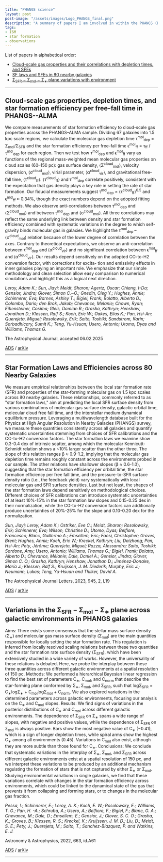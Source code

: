 ```yaml
---
title: "PHANGS science"
layout: post
post-image: "/assets/images/Logo_PHANGS_final.png"
description: "A summary of papers I am involved in within the PHANGS (Physics at High Angular Resolution in Nearby Galaxies) collaboration. | Logo credit: PHANGS."   
tags:
- ISM
- star formation
- observations
---
```


List of papers in alphabetical order: 
* [Cloud-scale gas properties and their correlations with depletion times, and SFEs](#sfeleroy)
* [SF laws and SFEs in 80 nearby galaxies](#star-formation-laws-and-efficiencies-across-80-nearby-galaxies)
* [Σ<sub>SFR</sub> − Σ<sub>mol</sub> − Σ<sub>∗</sub> plane variations with environment](#variationspaper)


-----------
<h2 id="sfeleroy">  Cloud-scale gas properties, depletion times, and star formation efficiency per free-fall time in PHANGS--ALMA </h2>

We compare measurements of star formation efficiency to cloud-scale gas properties across the
PHANGS–ALMA sample. Dividing 67 galaxies into 1.5 kpc scale regions, we calculate the molecular
gas depletion time τ<sup>mol</sup><sub>dep</sub> = Σ<sub>mol</sub>/Σ<sub>SFR</sub> and the star formation efficiency per free-fall time ϵ<sup>mol</sup><sub>ff</sub> = τ<sub>ff</sub> /τ<sup>mol</sup><sub>dep</sub> for each region. Then we test how τ<sup>mol</sup><sub>dep</sub> and ϵ<sup>mol</sup><sub>ff</sub> vary as functions of the regional mass-weighted mean molecular gas properties on cloud scales (60–150 pc): gas surface density, ⟨Σ<sup>cloud</sup><sub>mol</sub>⟩, velocity dispersion, ⟨σ<sup>cloud</sup><sub>mol</sub>⟩, virial parameter, ⟨α<sup>cloud</sup><sub>vir</sub>⟩, and gravitational free-fall time, ⟨τ<sup>cloud</sup><sub>ff</sub>⟩. ⟨τ<sup>cloud</sup><sub>ff</sub>⟩ and τ<sup>mol</sup><sub>dep</sub> correlate positively, consistent with the expectation that gas density plays a key role in setting the rate of star formation. Our fiducial measurements suggest τ<sup>mol</sup><sub>dep</sub> ∝ ⟨τ<sup>cloud</sup><sub>ff</sub>⟩<sup>0.5</sup>  and ϵ<sup>mol</sup><sub>ff</sub> ≈ 0.34%, though the exact numbers depend on the adopted fitting methods. We also observe anti-correlations between τ<sup>mol</sup><sub>dep</sub> and ⟨Σ<sup>cloud</sup><sub>mol</sub>⟩ and between τ<sup>mol</sup><sub>dep</sub> and ⟨σ<sup>cloud</sup><sub>mol</sub>⟩. All three correlations may reflect the same underlying link between density and star formation efficiency combined with systematic variations in the degree to which self-gravity binds molecular gas in galaxies. We highlight the τ<sup>mol</sup><sub>dep</sub> – ⟨σ<sup>cloud</sup><sub>mol</sub>⟩ relation because of
the lower degree of correlation between the axes. Contrary to theoretical expectations, we observe an
anti-correlation between τ<sup>mol</sup><sub>dep</sub> and ⟨α<sup>cloud</sup><sub>vir</sub>⟩ and no significant correlation between ϵ<sup>mol</sup><sub>ff</sub> and ⟨α<sup>cloud</sup><sub>vir</sub>⟩.
Our results depend sensitively on the adopted CO-to-H2 conversion factor, with corrections for excita-
tion and emissivity effects in inner galaxies playing an important role. We emphasize that our simple
methodology and clean selection allow easy comparison to numerical simulations and highlight this as
a logical next direction.

*Leroy, Adam K.; Sun, Jiayi; Meidt, Sharon; Agertz, Oscar; Chiang, I-Da; Gensior, Jindra; Glover, Simon C.~O.; Gnedin, Oleg Y.; Hughes, Annie; Schinnerer, Eva; Barnes, Ashley T.; Bigiel, Frank; Bolatto, Alberto D.; Colombo, Dario; den Brok, Jakob; Chevance, Melanie; Chown, Ryan; Eibensteiner, Cosima; Gleis, Damian R.; Grasha, Kathryn; Henshaw, Jonathan D.; Klessen, Ralf S.; Koch, Eric W.; Oakes, Elias K.; Pan, Hsi-An; Querejeta, Miguel; Rosolowsky, Erik; Saito, Toshiki; Sandstrom, Karin; Sarbadhicary, Sumit K.; Teng, Yu-Hsuan; Usero, Antonio; Utomo, Dyas and Williams, Thomas G.*

The Astrophysical Journal, accepted 06.02.2025


[ADS](https://ui.adsabs.harvard.edu/abs/2025arXiv250204481L/abstract) / [arXiv](https://arxiv.org/abs/2502.04481)

----------

##  Star Formation Laws and Efficiencies across 80 Nearby Galaxies ##

We measure empirical relationships between the local star formation rate (SFR) and properties of the star-forming molecular gas on 1.5 kpc scales across 80 nearby galaxies. These relationships, commonly referred to as "star formation laws," aim at predicting the local SFR surface density from various combinations of molecular gas surface density, galactic orbital time, molecular cloud free fall time, and the interstellar medium dynamical equilibrium pressure. Leveraging a multiwavelength database built for the Physics at High Angular Resolution in Nearby Galaxies (PHANGS) survey, we measure these quantities consistently across all galaxies and quantify systematic uncertainties stemming from choices of SFR calibrations and the CO-to-H2 conversion factors. The star formation laws we examine show 0.3-0.4 dex of intrinsic scatter, among which the molecular Kennicutt-Schmidt relation shows a ~10% larger scatter than the other three. The slope of this relation ranges β ≈ 0.9-1.2, implying that the molecular gas depletion time remains roughly constant across the environments probed in our sample. The other relations have shallower slopes (β ≈ 0.6-1.0), suggesting that the star formation efficiency per orbital time, the star formation efficiency per free fall time, and the pressure-to-SFR surface density ratio (i.e., the feedback yield) vary systematically with local molecular gas and SFR surface densities. Last but not least, the shapes of the star formation laws depend sensitively on methodological choices. Different choices of SFR calibrations can introduce systematic uncertainties of at least 10%-15% in the star formation law slopes and 0.15-0.25 dex in their normalization, while the CO-to-H2 conversion factors can additionally produce uncertainties of 20%-25% for the slope and 0.10-0.20 dex for the normalization.

*Sun, Jiayi; Leroy, Adam K.; Ostriker, Eve C.; Meidt, Sharon; Rosolowsky, Erik; Schinnerer, Eva; Wilson, Christine D.; Utomo, Dyas; Belfiore, Francesco; Blanc, Guillermo A.; Emsellem, Eric; Faesi, Christopher; Groves, Brent; Hughes, Annie; Koch, Eric W.; Kreckel, Kathryn; Liu, Daizhong; Pan, Hsi-An; Pety, Jérôme; Querejeta, Miguel; Razza, Alessandro; Saito, Toshiki; Sardone, Amy; Usero, Antonio; Williams, Thomas G.; Bigiel, Frank; Bolatto, Alberto D.; Chevance, Mélanie; Dale, Daniel A.; Gensior, Jindra; Glover, Simon C. O.; Grasha, Kathryn; Henshaw, Jonathan D.; Jiménez-Donaire, María J.; Klessen, Ralf S.; Kruijssen, J. M. Diederik; Murphy, Eric J.; Neumann, Lukas; Teng, Yu-Hsuan and Thilker, David A.*

The Astrophysical Journal Letters, 2023, 945, 2, L19


[ADS](https://ui.adsabs.harvard.edu/abs/023ApJ...945L..19S) / [arXiv](https://arxiv.org/abs/2302.12267)

----------
<h2 id="variationspaper">  Variations in the Σ<sub>SFR</sub> − Σ<sub>mol</sub> − Σ<sub>∗</sub> plane across galactic environments in PHANGS galaxies  </h2>

Aims: There exists some consensus that the stellar mass surface density (Σ<sub>∗</sub>) and molecular gas mass surface density (Σ<sub>mol</sub>) are the main quantities responsible for locally setting the star formation rate. This regulation is inferred from locally resolved scaling relations between these two quantities and the star formation rate surface density (Σ<sub>SFR</sub>), which have been extensively studied in a wide variety of works. However, the universality of these relations is debated. Here, we probe the interplay between these three quantities across different galactic environments at a spatial resolution of 150 pc.
Methods: We performed a hierarchical Bayesian linear regression to find the best set of parameters C<sub>∗</sub>, C<sub>mol</sub>, and C<sub>norm</sub> that describe the star-forming plane conformed by Σ<sub>∗</sub>, Σ<sub>mol</sub>, and Σ<sub>SFR</sub>, such that logΣ<sub>SFR</sub> = C<sub>∗</sub>logΣ<sub>∗</sub> + C<sub>mol</sub>logΣ<sub>mol</sub> + C<sub>norm</sub>. We also explored variations in the determined parameters across galactic environments, focusing our analysis on the C<sub>∗</sub> and C<sub>mol</sub> slopes.
Results: We find signs of variations in the posterior distributions of C<sub>∗</sub> and C<sub>mol</sub> across different galactic environments. The dependence of Σ<sub>SFR</sub> on Σ<sub>∗</sub> spans a wide range of slopes, with negative and positive values, while the dependence of Σ<sub>SFR</sub> on Σ<sub>mol</sub> is always positive. Bars show the most negative value of C<sub>∗</sub> (−0.41), which is a sign of longer depletion times, while spiral arms show the highest C<sub>∗</sub> among all environments (0.45). Variations in C<sub>mol</sub> also exist, although they are more subtle than those found for C<sub>∗</sub>.
Conclusions: We conclude that systematic variations in the interplay of Σ<sub>∗</sub>, Σ<sub>mol</sub>, and Σ<sub>SFR</sub> across different galactic environments exist at a spatial resolution of 150 pc, and we interpret these variations to be produced by an additional mechanism regulating the formation of stars that is not captured by either Σ<sub>∗</sub> or Σ<sub>mol</sub>. Studying environmental variations in single galaxies, we find that these variations correlate with changes in the star formation efficiency across environments, which could be linked to the dynamical state of the gas that prevents it from collapsing and forming stars, or to changes in the molecular gas fraction. 

*Pessa, I.; Schinnerer, E.; Leroy, A. K.; Koch, E. W.; Rosolowsky, E.; Williams, T. G.; Pan, H. -A.; Schruba, A.; Usero, A.; Belfiore, F.; Bigiel, F.; Blanc, G. A.; Chevance, M.; Dale, D.; Emsellem, E.; Gensior, J.; Glover, S. C. O.; Grasha, K.; Groves, B.; Klessen, R. S.; Kreckel, K.; Kruijssen, J. M. D.; Liu, D.; Meidt, S. E.; Pety, J.; Querejeta, M.; Saito, T.; Sanchez-Blazquez, P. and Watkins, E. J.*

Astronomy & Astrophysics, 2022, 663, id.A61


[ADS](https://ui.adsabs.harvard.edu/abs/2022A%26A...663A..61P) / [arXiv](https://arxiv.org/abs/2203.11971)

----------
